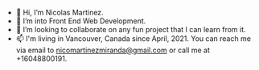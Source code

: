 - 👋 Hi, I’m Nicolas Martinez.
- 👀 I’m into Front End Web Development.
- 💞️ I’m looking to collaborate on any fun project that I can learn from it.
- 📫 I'm living in Vancouver, Canada since April, 2021. You can reach me via email to nicomartinezmiranda@gmail.com or call me at +16048800191.

